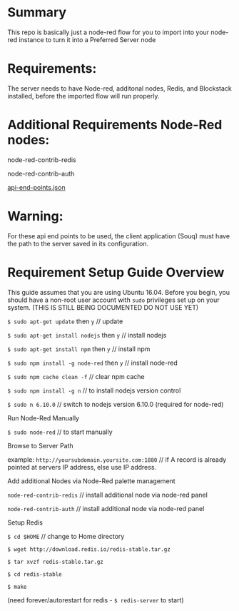 # Summary
This repo is basically just a node-red flow for you to import into your node-red instance to turn it into a Preferred Server node

# Requirements:

The server needs to have Node-red, additonal nodes, Redis, and Blockstack installed, before the imported flow will run properly.

# Additional Requirements Node-Red nodes:

node-red-contrib-redis

node-red-contrib-auth

[api-end-points.json](https://github.com/cryptocracy/flows/blob/master/api-end-points.json)

# Warning:

For these api end points to be used, the client application (Souq) must have the path to the server saved in its configuration.

# Requirement Setup Guide Overview

This guide assumes that you are using Ubuntu 16.04. Before you begin, you should have a non-root user account with `sudo` privileges set up on your system. (THIS IS STILL BEING DOCUMENTED DO NOT USE YET)

`$ sudo apt-get update` then `y`  // update 

`$ sudo apt-get install nodejs` then `y`  // install nodejs

`$ sudo apt-get install npm` then `y`  // install npm

`$ sudo npm install -g node-red` then `y`  // install node-red

`$ sudo npm cache clean -f` // clear npm cache

`$ sudo npm install -g n` // to install nodejs version control

`$ sudo n 6.10.0` // switch to nodejs version 6.10.0 (required for node-red)

Run Node-Red Manually

`$ sudo node-red`  // to start manually  

Browse to Server Path

example: `http://yoursubdomain.yoursite.com:1880` // if A record is already pointed at servers IP address, else use IP address.

Add additional Nodes via Node-Red palette management

`node-red-contrib-redis`  // install additional node via node-red panel

`node-red-contrib-auth`   // install additional node via node-red panel

Setup Redis

`$ cd $HOME` // change to Home directory

`$ wget http://download.redis.io/redis-stable.tar.gz`

`$ tar xvzf redis-stable.tar.gz`

`$ cd redis-stable`

`$ make`

(need forever/autorestart for redis - `$ redis-server` to start)
